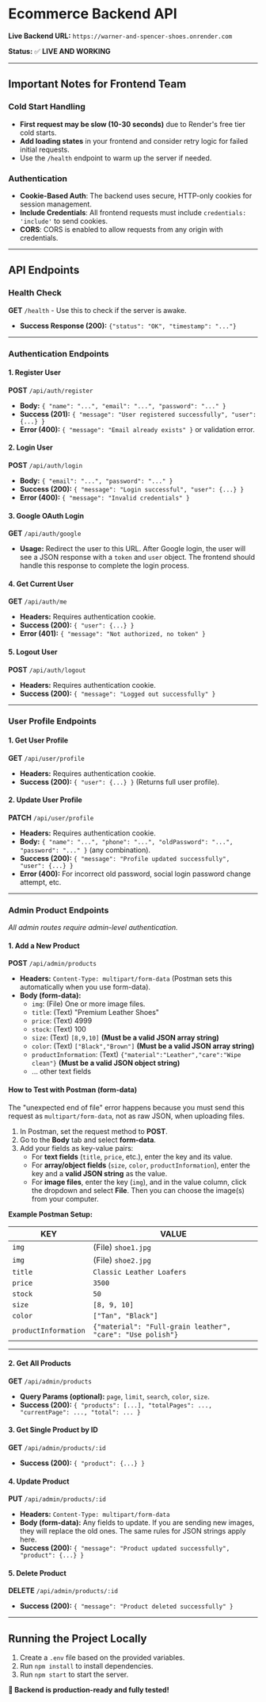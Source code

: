 # Ecommerce Backend API

**Live Backend URL:** `https://warner-and-spencer-shoes.onrender.com`

**Status:** ✅ **LIVE AND WORKING**

---

## Important Notes for Frontend Team

### Cold Start Handling

- **First request may be slow (10-30 seconds)** due to Render's free tier cold starts.
- **Add loading states** in your frontend and consider retry logic for failed initial requests.
- Use the `/health` endpoint to warm up the server if needed.

### Authentication

- **Cookie-Based Auth**: The backend uses secure, HTTP-only cookies for session management.
- **Include Credentials**: All frontend requests must include `credentials: 'include'` to send cookies.
- **CORS**: CORS is enabled to allow requests from any origin with credentials.

---

## API Endpoints

### Health Check

**GET** `/health` - Use this to check if the server is awake.

- **Success Response (200):** `{"status": "OK", "timestamp": "..."}`

---

### Authentication Endpoints

#### 1. Register User

**POST** `/api/auth/register`

- **Body:** `{ "name": "...", "email": "...", "password": "..." }`
- **Success (201):** `{ "message": "User registered successfully", "user": {...} }`
- **Error (400):** `{ "message": "Email already exists" }` or validation error.

#### 2. Login User

**POST** `/api/auth/login`

- **Body:** `{ "email": "...", "password": "..." }`
- **Success (200):** `{ "message": "Login successful", "user": {...} }`
- **Error (400):** `{ "message": "Invalid credentials" }`

#### 3. Google OAuth Login

**GET** `/api/auth/google`

- **Usage:** Redirect the user to this URL. After Google login, the user will see a JSON response with a `token` and `user` object. The frontend should handle this response to complete the login process.

#### 4. Get Current User

**GET** `/api/auth/me`

- **Headers:** Requires authentication cookie.
- **Success (200):** `{ "user": {...} }`
- **Error (401):** `{ "message": "Not authorized, no token" }`

#### 5. Logout User

**POST** `/api/auth/logout`

- **Headers:** Requires authentication cookie.
- **Success (200):** `{ "message": "Logged out successfully" }`

---

### User Profile Endpoints

#### 1. Get User Profile

**GET** `/api/user/profile`

- **Headers:** Requires authentication cookie.
- **Success (200):** `{ "user": {...} }` (Returns full user profile).

#### 2. Update User Profile

**PATCH** `/api/user/profile`

- **Headers:** Requires authentication cookie.
- **Body:** `{ "name": "...", "phone": "...", "oldPassword": "...", "password": "..." }` (any combination).
- **Success (200):** `{ "message": "Profile updated successfully", "user": {...} }`
- **Error (400):** For incorrect old password, social login password change attempt, etc.

---

### Admin Product Endpoints

_All admin routes require admin-level authentication._

#### 1. Add a New Product

**POST** `/api/admin/products`

- **Headers:** `Content-Type: multipart/form-data` (Postman sets this automatically when you use form-data).
- **Body (form-data):**
  - `img`: (File) One or more image files.
  - `title`: (Text) "Premium Leather Shoes"
  - `price`: (Text) 4999
  - `stock`: (Text) 100
  - `size`: (Text) `[8,9,10]` **(Must be a valid JSON array string)**
  - `color`: (Text) `["Black","Brown"]` **(Must be a valid JSON array string)**
  - `productInformation`: (Text) `{"material":"Leather","care":"Wipe clean"}` **(Must be a valid JSON object string)**
  - ... other text fields

#### How to Test with Postman (form-data)

The "unexpected end of file" error happens because you must send this request as `multipart/form-data`, not as raw JSON, when uploading files.

1.  In Postman, set the request method to **POST**.
2.  Go to the **Body** tab and select **form-data**.
3.  Add your fields as key-value pairs:
    - For **text fields** (`title`, `price`, etc.), enter the key and its value.
    - For **array/object fields** (`size`, `color`, `productInformation`), enter the key and a **valid JSON string** as the value.
    - For **image files**, enter the key (`img`), and in the value column, click the dropdown and select **File**. Then you can choose the image(s) from your computer.

**Example Postman Setup:**

| KEY                  | VALUE                                                      |
| -------------------- | ---------------------------------------------------------- |
| `img`                | (File) `shoe1.jpg`                                         |
| `img`                | (File) `shoe2.jpg`                                         |
| `title`              | `Classic Leather Loafers`                                  |
| `price`              | `3500`                                                     |
| `stock`              | `50`                                                       |
| `size`               | `[8, 9, 10]`                                               |
| `color`              | `["Tan", "Black"]`                                         |
| `productInformation` | `{"material": "Full-grain leather", "care": "Use polish"}` |

---

#### 2. Get All Products

**GET** `/api/admin/products`

- **Query Params (optional):** `page`, `limit`, `search`, `color`, `size`.
- **Success (200):** `{ "products": [...], "totalPages": ..., "currentPage": ..., "total": ... }`

#### 3. Get Single Product by ID

**GET** `/api/admin/products/:id`

- **Success (200):** `{ "product": {...} }`

#### 4. Update Product

**PUT** `/api/admin/products/:id`

- **Headers:** `Content-Type: multipart/form-data`
- **Body (form-data):** Any fields to update. If you are sending new images, they will replace the old ones. The same rules for JSON strings apply here.
- **Success (200):** `{ "message": "Product updated successfully", "product": {...} }`

#### 5. Delete Product

**DELETE** `/api/admin/products/:id`

- **Success (200):** `{ "message": "Product deleted successfully" }`

---

## Running the Project Locally

1. Create a `.env` file based on the provided variables.
2. Run `npm install` to install dependencies.
3. Run `npm start` to start the server.

**🚀 Backend is production-ready and fully tested!**
